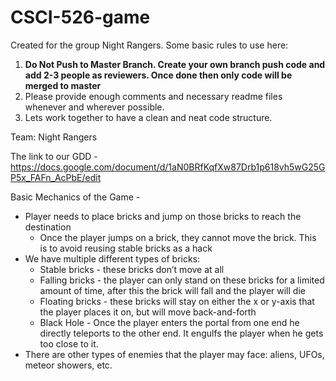 # CSCI-526-game

Created for the group Night Rangers.
Some basic rules to use here:

1. **Do Not Push to Master Branch. Create your own branch push code and add 2-3 people as reviewers. Once done then only code will be merged to master**
2. Please provide enough comments and necessary readme files whenever and wherever possible.
3. Lets work together to have a clean and neat code structure.

Team: Night Rangers

The link to our GDD - https://docs.google.com/document/d/1aN0BRfKqfXw87Drb1p618vh5wG25GP5x_FAFn_AcPbE/edit

Basic Mechanics of the Game -
* Player needs to place bricks and jump on those bricks to reach the destination
  * Once the player jumps on a brick, they cannot move the brick. This is to avoid reusing stable bricks as a hack
* We have multiple different types of bricks:
  * Stable bricks - these bricks don’t move at all
  * Falling bricks - the player can only stand on these bricks for a limited amount of time, after this the brick will fall and the player will die
  * Floating bricks - these bricks will stay on either the x or y-axis that the player places it on, but will move back-and-forth
  * Black Hole - Once the player enters the portal from one end he directly teleports to the other end. It engulfs the player when he gets too close to it.
* There are other types of enemies that the player may face: aliens, UFOs, meteor showers, etc.

